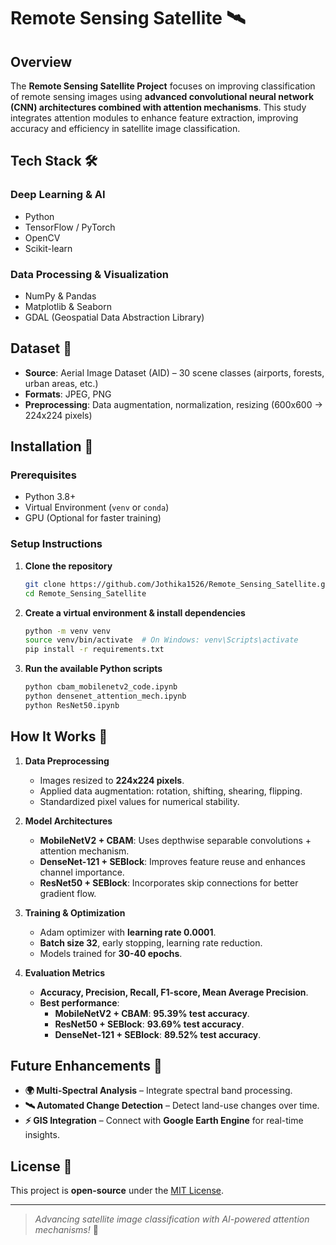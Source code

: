 # Remote Sensing Satellite 🛰️

## Overview
The **Remote Sensing Satellite Project** focuses on improving classification of remote sensing images using **advanced convolutional neural network (CNN) architectures combined with attention mechanisms**. This study integrates attention modules to enhance feature extraction, improving accuracy and efficiency in satellite image classification.

## Tech Stack 🛠
### **Deep Learning & AI**
- Python
- TensorFlow / PyTorch
- OpenCV
- Scikit-learn

### **Data Processing & Visualization**
- NumPy & Pandas
- Matplotlib & Seaborn
- GDAL (Geospatial Data Abstraction Library)

## Dataset 📂
- **Source**: Aerial Image Dataset (AID) – 30 scene classes (airports, forests, urban areas, etc.)
- **Formats**: JPEG, PNG
- **Preprocessing**: Data augmentation, normalization, resizing (600x600 → 224x224 pixels)

## Installation 🚀
### **Prerequisites**
- Python 3.8+
- Virtual Environment (`venv` or `conda`)
- GPU (Optional for faster training)

### **Setup Instructions**
1. **Clone the repository**
   ```bash
   git clone https://github.com/Jothika1526/Remote_Sensing_Satellite.git
   cd Remote_Sensing_Satellite
   ```

2. **Create a virtual environment & install dependencies**
   ```bash
   python -m venv venv
   source venv/bin/activate  # On Windows: venv\Scripts\activate
   pip install -r requirements.txt
   ```

3. **Run the available Python scripts**
   ```bash
   python cbam_mobilenetv2_code.ipynb
   python densenet_attention_mech.ipynb
   python ResNet50.ipynb
   ```

## How It Works 🎯
1. **Data Preprocessing**
   - Images resized to **224x224 pixels**.
   - Applied data augmentation: rotation, shifting, shearing, flipping.
   - Standardized pixel values for numerical stability.

2. **Model Architectures**
   - **MobileNetV2 + CBAM**: Uses depthwise separable convolutions + attention mechanism.
   - **DenseNet-121 + SEBlock**: Improves feature reuse and enhances channel importance.
   - **ResNet50 + SEBlock**: Incorporates skip connections for better gradient flow.

3. **Training & Optimization**
   - Adam optimizer with **learning rate 0.0001**.
   - **Batch size 32**, early stopping, learning rate reduction.
   - Models trained for **30-40 epochs**.

4. **Evaluation Metrics**
   - **Accuracy, Precision, Recall, F1-score, Mean Average Precision**.
   - **Best performance**:
     - **MobileNetV2 + CBAM**: **95.39% test accuracy**.
     - **ResNet50 + SEBlock**: **93.69% test accuracy**.
     - **DenseNet-121 + SEBlock**: **89.52% test accuracy**.

## Future Enhancements 🔮
- **🌍 Multi-Spectral Analysis** – Integrate spectral band processing.
- **🛰️ Automated Change Detection** – Detect land-use changes over time.
- **⚡ GIS Integration** – Connect with **Google Earth Engine** for real-time insights.

## License 📜
This project is **open-source** under the [MIT License](LICENSE).

---
> *Advancing satellite image classification with AI-powered attention mechanisms!* 🚀

